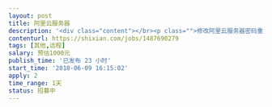 ```yaml
---                
layout: post       
title: 阿里云服务器           
description: '<div class="content"></br><p class="">修改阿里云服务器密码重启服务器后，连接不上数据库，要求远程修复该问题，数据库里有数据，修复时不要清空。(PS:由于项目金额无法设置低，实际价格预算并没那么高)</br><br/>错误</p></br><p class="">#:/etc/apache-tomcat-8.5.30/bin# service mysql start</br><br/>Job for mysql.service failed because the control process exited with error code. See "systemctl status mysql.service" and "journalctl -xe" for details.</p></br><p class="">#:/etc/apache-tomcat-8.5.30/bin# journalctl -xe</br><br/>Jun 09 15:51:43 iZm5ed93bdor6fza6dcyk7Z systemd[1]: Starting MySQL Community Server...</br><br/>-- Subject: Unit mysql.service has begun start-up</br><br/>-- Defined-By: systemd</br><br/>-- Support: <a href="http://lists.freedesktop.org/mailman/listinfo/systemd-devel" rel="nofollow" target="_blank">http://lists.freedesktop.org/mailman/listinfo/systemd-devel</a></br><br/>--</br><br/>-- Unit mysql.service has begun starting up.</br><br/>Jun 09 15:51:43 iZm5ed93bdor6fza6dcyk7Z mysql-systemd-start[29032]: MySQL system database not found</br><br/>Jun 09 15:51:43 iZm5ed93bdor6fza6dcyk7Z systemd[1]: mysql.service: Control process exited, code=exit</br><br/>Jun 09 15:51:43 iZm5ed93bdor6fza6dcyk7Z systemd[1]: Failed to start MySQL Community Server.</br><br/>-- Subject: Unit mysql.service has failed</p></br></div>'     
contenturl: https://shixian.com/jobs/1487690279      
tags: [其他,远程]            
salary: 预估1000元          
publish_time: '已发布 23 小时'         
start_time: '2018-06-09 16:15:02'           
apply: 2                   
time_range: 1天              
status: 招募中                  
---                 
```


